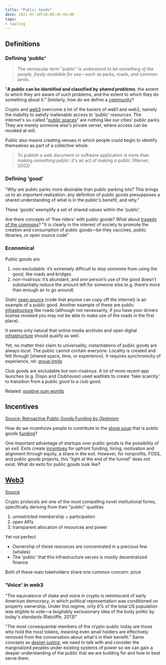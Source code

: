 ```yaml
---
title: "Public Goods"
date: 2021-07-28T18:49:45-04:00
tags:
- sapling
---
```


## Definitions
### Defining 'public'
> The vernacular term "public" is understood to be _something of the people, freely available for use_—such as parks, roads, and common lands.

"**A public can be identified and classified by** **_shared problems_**, the extent to which they are aware of such problems, and the extent to which they do something about it." Similarly, how do we define a [community](thoughts/communities.md)?

Crypto and [web3](thoughts/web3.md) overcome a lot of the bariers of web1 and web2, namely the inability to satisfy inalienable access to 'public' resources. The internet's so-called "[public spaces](thoughts/digital%20commons.md)" are nothing like our cities' public parks. They are merely someone else's private server, where access can be revoked at will.

Public also means creating venues in which people could begin to identify themselves as part of a collective whole.

> To publish a web document or software application is more than making _something_ public: it's an act of making _a_ public (Warner, 2002)

### Defining 'good'
"_Why_ are public parks more desirable than public parking lots? This brings us to an important realization: any definition of public goods presupposes a shared understanding of what is in the public's benefit, and why."

These 'goods' exemplify a set of shared values within the 'public'.

Are there concepts of 'free riders' with public goods? What about [tragedy of the commons](thoughts/tragedy%20of%20the%20commons.md)? "It is clearly in the interest of society to promote the creation and consumption of public goods—be they vaccines, public libraries, or open source code"

### Economical
Public goods are
1. non-excludable: it’s extremely difficult to stop someone from using the good, like roads and bridges
2. non-rivalrous:  it’s abundant, and one person’s use of the good doesn’t substantially reduce the amount left for someone else (e.g. there’s more than enough air to go around)

Static [open source](thoughts/Making%20and%20Maintenance%20of%20OSS.md) (code that anyone can copy off the internet) is an example of a public good. Another example of these are public [infrastructure](thoughts/infrastructure.md) like roads (although not necessarily, if you have your drivers license revoked you may not be able to make use of the roads in the first place).

It seems only natural that online media archives and open digital [infrastructure](thoughts/infrastructure.md) should qualify as well.

Yet, no matter their claim to universality, instantiations of public goods are always _local_. The public cannot contain everyone. Locality is created and felt through [shared space, time, or experience]. It requires synchronicity of experience, rel: [group limits](thoughts/group%20limits.md)

Club goods are excludable but non-rivalrous. A lot of more recent app launches (e.g. Dispo and Clubhouse) used waitlists to create 'fake scarcity' to transition from a public good to a club good.

Related: [positive sum worlds](thoughts/positive%20sum.md)

## Incentives
[Source: Retroactive Public Goods Funding by *Optimism*](https://medium.com/ethereum-optimism/retroactive-public-goods-funding-33c9b7d00f0c)

How do we incentivize people to contribute to the [stone soup](thoughts/stone%20soup%20metaphor.md) that is public goods [funding](thoughts/funding.md)?

One important advantage of startups over public goods is the possibility of an _exit_. Exits create [incentives](thoughts/incentives.md) for upfront funding, hiring, motivation and alignment through equity, a share in the exit. However, for nonprofits, FOSS, and public goods projects, this “light at the end of the tunnel” does not exist. What do exits for public goods look like?

## [Web3](thoughts/web3.md)
[Source](https://otherinter.net/research/positive-sum-worlds/)

Crypto protocols are one of the most compelling novel institutional forms, specifically deriving from their "public" qualities
1. unrestricted membership + participation
2. open APIs
3. transparent allocation of resources and power

Yet not perfect
* Ownership of these resources are concentrated in a precious few (whales)
* The 'public' that this infrastructure serves is mostly decentralized finance

Both of these main tokeholders share one common concern: price

### 'Voice' in web3
"The equivalence of stake and voice in crypto is reminiscent of early American democracy, in which political representation was conditioned on property ownership. Under this regime, only 6% of the total US population was eligible to vote—a laughably exclusionary idea of the body politic by today's standards (Ratcliffe, 2013)"

"The most consequential members of the crypto-public today are those who hold the most tokens, meaning even small holders are effectively removed from the conversation about what's in their benefit." Same concepts as [design justice](thoughts/Design%20Justice.md), we need to talk with and consider the marginalized peoples under existing systems of power so we can gain a deeper understanding of the public that we are building for and how to best serve them.

